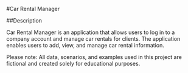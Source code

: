 #Car Rental Manager

##Description

Car Rental Manager is an application that allows users to log in to a company account and manage car rentals for clients. The application enables users to add, view, and manage car rental information.

Please note: All data, scenarios, and examples used in this project are fictional and created solely for educational purposes.


